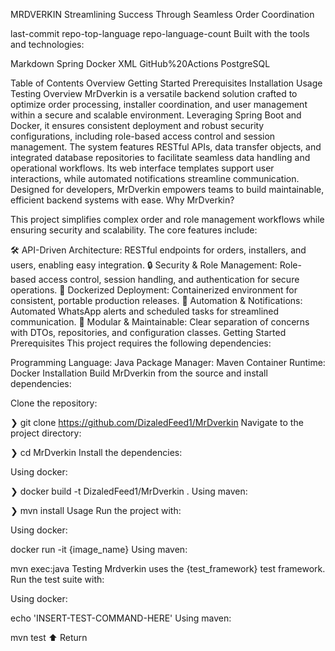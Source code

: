MRDVERKIN
Streamlining Success Through Seamless Order Coordination

last-commit repo-top-language repo-language-count
Built with the tools and technologies:

Markdown Spring Docker XML GitHub%20Actions PostgreSQL

Table of Contents
Overview
Getting Started
Prerequisites
Installation
Usage
Testing
Overview
MrDverkin is a versatile backend solution crafted to optimize order processing, installer coordination, and user management within a secure and scalable environment. Leveraging Spring Boot and Docker, it ensures consistent deployment and robust security configurations, including role-based access control and session management. The system features RESTful APIs, data transfer objects, and integrated database repositories to facilitate seamless data handling and operational workflows. Its web interface templates support user interactions, while automated notifications streamline communication. Designed for developers, MrDverkin empowers teams to build maintainable, efficient backend systems with ease. Why MrDverkin?

This project simplifies complex order and role management workflows while ensuring security and scalability. The core features include:

🛠️ API-Driven Architecture: RESTful endpoints for orders, installers, and users, enabling easy integration.
🔒 Security & Role Management: Role-based access control, session handling, and authentication for secure operations.
🐳 Dockerized Deployment: Containerized environment for consistent, portable production releases.
📧 Automation & Notifications: Automated WhatsApp alerts and scheduled tasks for streamlined communication.
🧱 Modular & Maintainable: Clear separation of concerns with DTOs, repositories, and configuration classes.
Getting Started
Prerequisites
This project requires the following dependencies:

Programming Language: Java
Package Manager: Maven
Container Runtime: Docker
Installation
Build MrDverkin from the source and install dependencies:

Clone the repository:

❯ git clone https://github.com/DizaledFeed1/MrDverkin
Navigate to the project directory:

❯ cd MrDverkin
Install the dependencies:

Using docker:

❯ docker build -t DizaledFeed1/MrDverkin .
Using maven:

❯ mvn install
Usage
Run the project with:

Using docker:

docker run -it {image_name}
Using maven:

mvn exec:java
Testing
Mrdverkin uses the {test_framework} test framework. Run the test suite with:

Using docker:

echo 'INSERT-TEST-COMMAND-HERE'
Using maven:

mvn test
⬆ Return
